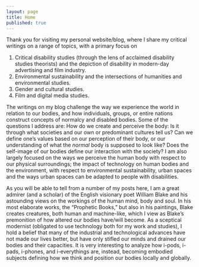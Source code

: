 ```yaml
---
layout: page
title: Home
published: true
---
```


<span class="versal d9">T</span>hank you for visiting my personal website/blog, where I share my critical writings on a range of topics, with a primary focus on

1. Critical disability studies (through the lens of acclaimed disability studies theorists) and the depiction of disability in modern-day advertising and film industry.
2. Environmental sustainability and the intersections of humanities and environmental studies.
3. Gender and cultural studies.
4. Film and digital media studies.

The writings on my blog challenge the way we experience the world in relation to our bodies, and how individuals, groups, or entire nations construct concepts of normalcy and disabled bodies. Some of the questions I address are: How do we create and perceive the body: Is it through what societies and our own or predominant cultures tell us? Can we define one’s values based on our perception of their body, or our understanding of what the *normal* body is supposed to look like? Does the self-image of our bodies define our interaction with the society? I am also largely focused on the ways we perceive the human body with respect to our physical surroundings; the impact of technology on human bodies and the environment, with respect to environmental sustainability, urban spaces and the ways urban spaces can be adapted to people with disabilities.

As you will be able to tell from a number of my posts here, I am a great admirer (and a scholar) of the English visionary poet William Blake and his astounding views on the workings of the human mind, body and soul. In his most elaborate works, the “Prophetic Books,” but also in his paintings, Blake creates creatures, both human and machine-like, which I view as Blake’s premonition of how altered our bodies have/will become. As a sceptical modernist (obligated to use technology both for my work and studies), I hold a belief that many of the industrial and technological advances have not made our lives better, but have only stifled our minds and drained our bodies and their capacities. It is very interesting to analyze how i-pods, i-pads, i-phones, and i-everythings are, instead, becoming embodied subjects defining how we think and position our bodies locally and globally.
